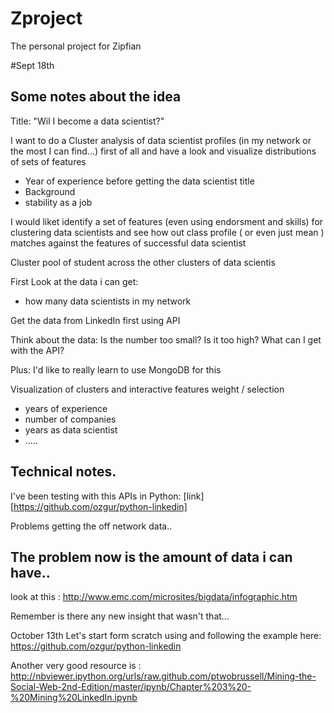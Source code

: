 Zproject
========

The personal project for Zipfian

#Sept 18th
## Some notes about the idea

Title: "Wil I become a data scientist?"

I want to do a 
Cluster analysis of data scientist profiles (in my network or the most I can find...) first of all and have a look and 
visualize distributions of sets of features 
- Year of experience before getting the data scientist title
- Background
- stability as a job

I would liket  identify a set of features (even using endorsment and skills) for clustering data scientists and see 
how out class profile ( or even just mean ) matches against the features of successful data scientist

Cluster  pool of student across the other clusters of data scientis


First
Look at  the data i can get:
- how many data scientists in my network

Get the data from LinkedIn first using API

Think about the data:
Is the number too small?
Is it too high?
What can I get with the API?

Plus: I'd like to really learn to use MongoDB  for this 

Visualization of clusters and interactive features weight / selection  
- years of experience
- number of companies
- years as data scientist 
- .....


## Technical notes.

I've been testing with this APIs in Python:
[link] [https://github.com/ozgur/python-linkedin]

Problems getting the off network data..


## The problem now is the amount of data i can have..

look at this :
http://www.emc.com/microsites/bigdata/infographic.htm

Remember is there any new insight that wasn't that...


October 13th 
Let's start form scratch using and following the example here:
https://github.com/ozgur/python-linkedin


Another very good resource is :
http://nbviewer.ipython.org/urls/raw.github.com/ptwobrussell/Mining-the-Social-Web-2nd-Edition/master/ipynb/Chapter%203%20-%20Mining%20LinkedIn.ipynb

